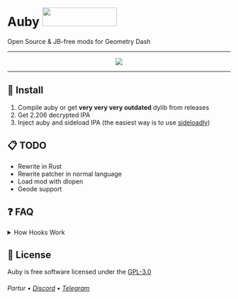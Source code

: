 # Auby <img src="https://cdn.discordapp.com/icons/1213607627318239355/d7fee577b10e6cde20074a2e0dbcd2c6.webp?size=240" height="42" width="168">

Open Source & JB-free mods for Geometry Dash

---

<p align="center">
  <img src="https://count.akame.moe/@Partur-dev?theme=moebooru">
</p>

---

## 📱 Install

1. Compile auby or get **very very very outdated** dylib from releases
2. Get 2.206 decrypted IPA
3. Inject auby and sideload IPA (the easiest way is to use [sideloadly](https://sideloadly.io/))

## 📋 TODO

- Rewrite in Rust
- Rewrite patcher in normal language
- Load mod with dlopen
- Geode support

## ❓ FAQ

<details>
<summary>How Hooks Work</summary>

```asm
gdFunc:
  mov x11, x30 ; backup original link register
  bl trampoline

trampoline:
  ldr x9, =0x2
  lsl x9, x9, #32
  ldr x10, =0x80000000
  orr x9, x9, x10
  ldr x9, [x9]
  br x9 ; jump to 0x280000000
```

```cc
void *findTheHook() {
  void *target;
  asm("mov %[t], x16" : [t] "=r"(target));
  // now target contains [base + offset]
}

__attribute__((naked)) void findTheHookProxy() {
  asm volatile("mov x12, x0\n" // backup args
               "mov x13, x1\n"
               "mov x14, x2\n"
               "mov x15, x3\n"
               "mov x17, x4\n"
               "sub x30, x30, 8\n"
               "mov x16, x30\n"
               "bl %[findTheHook]\n" // find the hook
               "mov x30, x11\n" // restore x30 (fix ret)
               "mov x9, x0\n" // restore args
               "mov x0, x12\n"
               "mov x1, x13\n"
               "mov x2, x14\n"
               "mov x3, x15\n"
               "mov x4, x17\n"
               "br x9\n" ::[findTheHook] "i"(findTheHook));
}

void init() {
  *((void**)0x280000000) = (void*)&findTheHookProxy;
}
```

</details>

## 📄 License

Auby is free software licensed under the [GPL-3.0](LICENSE)

###### Partur • [Discord](https://discord.gg/kAUjNCEYcC) • [Telegram](https://t.me/gmd_ytro)

